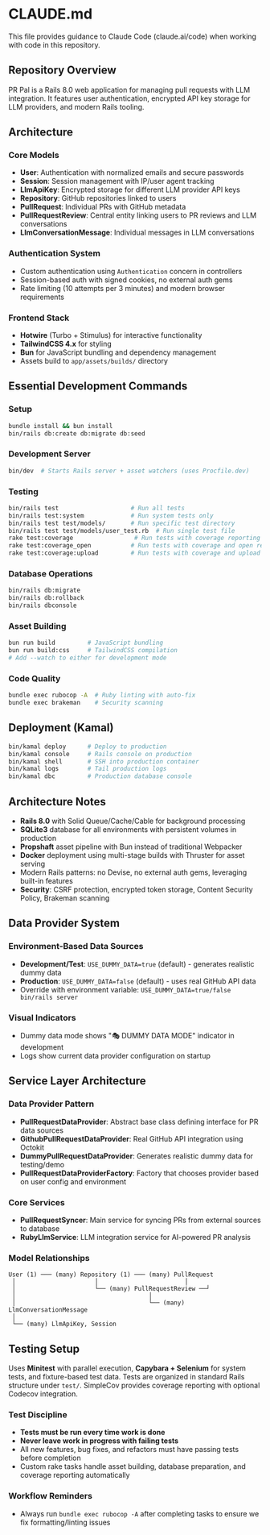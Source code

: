 # CLAUDE.md

This file provides guidance to Claude Code (claude.ai/code) when working with code in this repository.

## Repository Overview

PR Pal is a Rails 8.0 web application for managing pull requests with LLM integration. It features user authentication, encrypted API key storage for LLM providers, and modern Rails tooling.

## Architecture

### Core Models
- **User**: Authentication with normalized emails and secure passwords
- **Session**: Session management with IP/user agent tracking  
- **LlmApiKey**: Encrypted storage for different LLM provider API keys
- **Repository**: GitHub repositories linked to users
- **PullRequest**: Individual PRs with GitHub metadata
- **PullRequestReview**: Central entity linking users to PR reviews and LLM conversations
- **LlmConversationMessage**: Individual messages in LLM conversations

### Authentication System
- Custom authentication using `Authentication` concern in controllers
- Session-based auth with signed cookies, no external auth gems
- Rate limiting (10 attempts per 3 minutes) and modern browser requirements

### Frontend Stack
- **Hotwire** (Turbo + Stimulus) for interactive functionality
- **TailwindCSS 4.x** for styling
- **Bun** for JavaScript bundling and dependency management
- Assets build to `app/assets/builds/` directory

## Essential Development Commands

### Setup
```bash
bundle install && bun install
bin/rails db:create db:migrate db:seed
```

### Development Server
```bash
bin/dev  # Starts Rails server + asset watchers (uses Procfile.dev)
```

### Testing
```bash
bin/rails test                    # Run all tests
bin/rails test:system             # Run system tests only
bin/rails test test/models/       # Run specific test directory
bin/rails test test/models/user_test.rb  # Run single test file
rake test:coverage                 # Run tests with coverage reporting
rake test:coverage_open           # Run tests with coverage and open report
rake test:coverage:upload         # Run tests with coverage and upload to Codecov
```

### Database Operations
```bash
bin/rails db:migrate
bin/rails db:rollback
bin/rails dbconsole
```

### Asset Building
```bash
bun run build         # JavaScript bundling
bun run build:css     # TailwindCSS compilation
# Add --watch to either for development mode
```

### Code Quality
```bash
bundle exec rubocop -A  # Ruby linting with auto-fix
bundle exec brakeman    # Security scanning
```

## Deployment (Kamal)

```bash
bin/kamal deploy      # Deploy to production
bin/kamal console     # Rails console on production
bin/kamal shell       # SSH into production container
bin/kamal logs        # Tail production logs
bin/kamal dbc         # Production database console
```

## Architecture Notes

- **Rails 8.0** with Solid Queue/Cache/Cable for background processing
- **SQLite3** database for all environments with persistent volumes in production
- **Propshaft** asset pipeline with Bun instead of traditional Webpacker
- **Docker** deployment using multi-stage builds with Thruster for asset serving
- Modern Rails patterns: no Devise, no external auth gems, leveraging built-in features
- **Security**: CSRF protection, encrypted token storage, Content Security Policy, Brakeman scanning

## Data Provider System

### Environment-Based Data Sources
- **Development/Test**: `USE_DUMMY_DATA=true` (default) - generates realistic dummy data
- **Production**: `USE_DUMMY_DATA=false` (default) - uses real GitHub API data
- Override with environment variable: `USE_DUMMY_DATA=true/false bin/rails server`

### Visual Indicators
- Dummy data mode shows "🎭 DUMMY DATA MODE" indicator in development
- Logs show current data provider configuration on startup

## Service Layer Architecture

### Data Provider Pattern
- **PullRequestDataProvider**: Abstract base class defining interface for PR data sources
- **GithubPullRequestDataProvider**: Real GitHub API integration using Octokit
- **DummyPullRequestDataProvider**: Generates realistic dummy data for testing/demo
- **PullRequestDataProviderFactory**: Factory that chooses provider based on user config and environment

### Core Services
- **PullRequestSyncer**: Main service for syncing PRs from external sources to database
- **RubyLlmService**: LLM integration service for AI-powered PR analysis

### Model Relationships
```
User (1) ─── (many) Repository (1) ─── (many) PullRequest
 │                      │                        │
 │                      └── (many) PullRequestReview ──┘
 │                                     │
 │                                     └── (many) LlmConversationMessage
 │
 └── (many) LlmApiKey, Session
```

## Testing Setup

Uses **Minitest** with parallel execution, **Capybara + Selenium** for system tests, and fixture-based test data. Tests are organized in standard Rails structure under `test/`. SimpleCov provides coverage reporting with optional Codecov integration.

### Test Discipline
- **Tests must be run every time work is done**
- **Never leave work in progress with failing tests**
- All new features, bug fixes, and refactors must have passing tests before completion
- Custom rake tasks handle asset building, database preparation, and coverage reporting automatically

### Workflow Reminders
- Always run `bundle exec rubocop -A` after completing tasks to ensure we fix formatting/linting issues